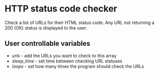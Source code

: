 # HTTP status code checker

Check a list of URLs for their HTML status code. Any URL not returning a 200 (OK) status is displayed to the user.

## User controllable variables

*  _urls_ - add the URLs you want to check to this array
* _sleep_time_ - set time between checking URL statuses
* _loops_ - set how many times the program should check the URLs
